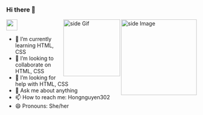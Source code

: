 ### Hi there 👋

<img src="https://github.com/sciencepal/sciencepal/blob/master/assets/Hi.gif" width="29px"> 
<img src="https://github.com/sciencepal/sciencepal/blob/master/assets/life_balance.gif" alt="side Image" align="right" width="200" height="auto" />
<a href="https://ko-fi.com/sciencepal"> <img src="https://media3.giphy.com/media/ZEB6yFbLnhyQf7g3hn/giphy.gif" alt="side Gif" align="right" width="150" height="auto"/> </a>
  

- 🌱 I’m currently learning HTML, CSS
- 👯 I’m looking to collaborate on HTML, CSS
- 🤔 I’m looking for help with HTML, CSS
- 💬 Ask me about anything
- 📫 How to reach me: Hongnguyen302
- 😄 Pronouns: She/her


